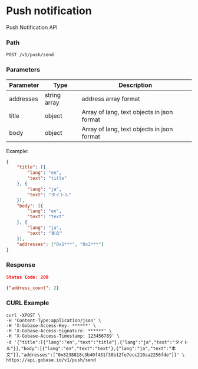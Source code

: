 # Push notification

Push Notification API

### Path
```
POST /v1/push/send
```

### Parameters

|  Parameter   |  Type            | Description                                 |
| ------------ | ---------------- | ------------------------------------------- |
|  addresses   |  string array    | address array format                        |
|  title       |  object          | Array of lang, text objects in json format  |
|  body        |  object          | Array of lang, text objects in json format  |

Example:
```json
{
	"title": [{
		"lang": "en",
		"text": "title"
	}, {
		"lang": "ja",
		"text": "タイトル"
	}],
	"body": [{
		"lang": "en",
		"text": "text"
	}, {
		"lang": "ja",
		"text": "本文"
	}],
	"addresses": ["0x1***", "0x2***"]
}
```

### Response
```json
Status Code: 200

{"address_count": 2}
```

### CURL Example
```
curl -XPOST \
-H 'Content-Type:application/json' \
-H 'X-Gobase-Access-Key: ******' \
-H 'X-Gobase-Access-Signature: ******' \
-H 'X-Gobase-Access-Timestamp: 123456789' \
-d '{"title":[{"lang":"en","text":"title"},{"lang":"ja","text":"タイトル"}],"body":[{"lang":"en","text":"text"},{"lang":"ja","text":"本文"}],"addresses":["0x8238818c3b40f431f38b12fe7ecc210aa2256fde"]}' \
https://api.gobase.io/v1/push/send
```
